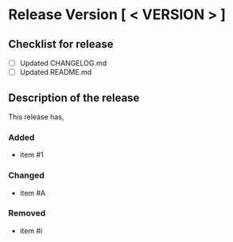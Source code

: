 # Release Version [ < VERSION > ]

## Checklist for release

- [ ] Updated CHANGELOG.md
- [ ] Updated README.md

## Description of the release

This release has,

### Added

- item #1

### Changed

- item #A

### Removed

- item #i